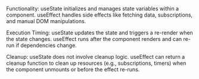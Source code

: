 Functionality:
useState initializes and manages state variables within a component.
useEffect handles side effects like fetching data, subscriptions, and manual DOM manipulations.

Execution Timing:
useState updates the state and triggers a re-render when the state changes.
useEffect runs after the component renders and can re-run if dependencies change.

Cleanup:
useState does not involve cleanup logic.
useEffect can return a cleanup function to clean up resources (e.g., subscriptions, timers) when the component unmounts or before the effect re-runs.